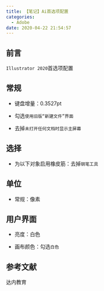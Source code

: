 ```yaml
---
title: 【笔记】Ai首选项配置
categories:
  - Adobe
date: 2020-04-22 21:54:57
---
```


## 前言

`Illustrator 2020`首选项配置

<!-- more -->

## 常规

- 键盘增量：0.3527pt

- 勾选`使用旧版“新建文件”界面`

- 去掉`未打开任何文档时显示主屏幕`

## 选择

- 为以下对象启用橡皮筋：去掉`钢笔工具`

## 单位

- 常规：像素

## 用户界面

- 亮度：白色

- 画布颜色：勾选`白色`

## 参考文献

达内教育

